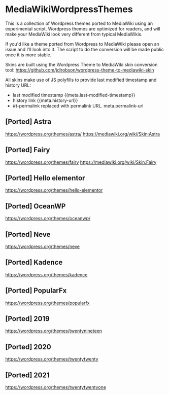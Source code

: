# MediaWikiWordpressThemes

This is a collection of Wordpress themes ported to MediaWiki using an experimental script. Wordpress themes are optimized for readers, and will make your
MediaWiki look very different from typical MediaWikis.

If you'd like a theme ported from Wordpress to MediaWiki please open an issue and I'll look into it. The script to do the conversion will be made public
once it is more stable.

Skins are built using the Wordpress Theme to MediaWiki skin conversion tool:
https://github.com/jdlrobson/wordpress-theme-to-mediawiki-skin

All skins make use of JS polyfills to provide last modified timestamp and history URL:
- last modified timestamp {{meta.last-modified-timestamp}}
- history link {{meta.history-url}}
- #t-permalink replaced with permalink URL. meta.permalink-url

## [Ported] Astra
https://wordpress.org/themes/astra/
https://mediawiki.org/wiki/Skin:Astra

## [Ported] Fairy
https://wordpress.org/themes/fairy
https://mediawiki.org/wiki/Skin:Fairy

## [Ported] Hello elementor
https://wordpress.org/themes/hello-elementor

## [Ported] OceanWP
https://wordpress.org/themes/oceanwp/

## [Ported] Neve
https://wordpress.org/themes/neve

## [Ported] Kadence
https://wordpress.org/themes/kadence

## [Ported] PopularFx
https://wordpress.org/themes/popularfx

## [Ported] 2019
https://wordpress.org/themes/twentynineteen

## [Ported] 2020
https://wordpress.org/themes/twentytwenty

## [Ported] 2021
https://wordpress.org/themes/twentytwentyone
